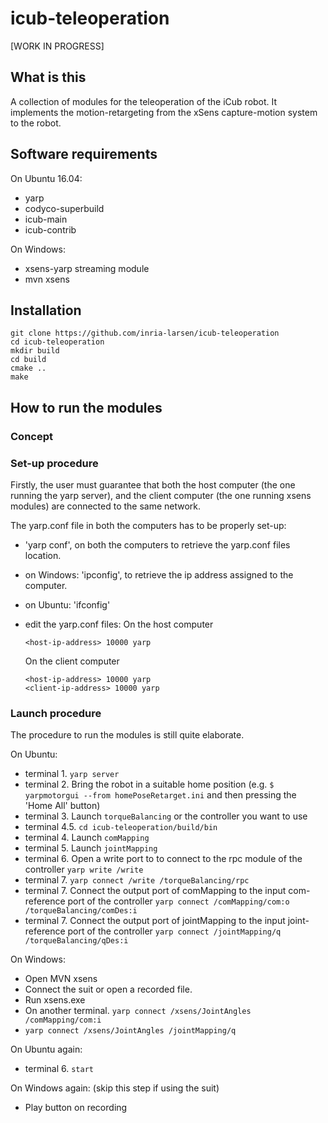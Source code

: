 # icub-teleoperation
[WORK IN PROGRESS]

## What is this

A collection of modules for the teleoperation of the iCub robot.
It implements the motion-retargeting from the xSens capture-motion system to the robot.


## Software requirements

On Ubuntu 16.04:
* yarp
* codyco-superbuild
* icub-main
* icub-contrib


On Windows:
* xsens-yarp streaming module
* mvn xsens

## Installation

```
git clone https://github.com/inria-larsen/icub-teleoperation
cd icub-teleoperation
mkdir build
cd build
cmake ..
make
```

## How to run the modules

### Concept

### Set-up procedure

Firstly, the user must guarantee that both the host computer (the one running the yarp server), and the client computer (the one running xsens modules) are connected to the same network.

The yarp.conf file in both the computers has to be properly set-up:
- 'yarp conf', on both the computers to retrieve the yarp.conf files location.
- on Windows: 'ipconfig', to retrieve the ip address assigned to the computer.
- on Ubuntu: 'ifconfig'
- edit the yarp.conf files:
	On the host computer

	```
	<host-ip-address> 10000 yarp
	```

	On the client computer

	```
	<host-ip-address> 10000 yarp
	<client-ip-address> 10000 yarp
	```

### Launch procedure

The procedure to run the modules is still quite elaborate.


On Ubuntu:
- terminal 1. `yarp server`
- terminal 2. Bring the robot in a suitable home position (e.g. `$ yarpmotorgui --from homePoseRetarget.ini` and then pressing the 'Home All' button)
- terminal 3. Launch `torqueBalancing` or the controller you want to use
- terminal 4.5. `cd icub-teleoperation/build/bin`
- terminal 4. Launch `comMapping`
- terminal 5. Launch `jointMapping`
- terminal 6. Open a write port to to connect to the rpc module of the controller `yarp write /write`
- terminal 7. `yarp connect /write /torqueBalancing/rpc`
- terminal 7. Connect the output port of comMapping to the input com-reference port of the controller `yarp connect /comMapping/com:o /torqueBalancing/comDes:i`
- terminal 7. Connect the output port of jointMapping to the input joint-reference port of the controller `yarp connect /jointMapping/q /torqueBalancing/qDes:i`

On Windows:
- Open MVN xsens
- Connect the suit or open a recorded file.
- Run xsens.exe
- On another terminal. `yarp connect /xsens/JointAngles /comMapping/com:i`
- `yarp connect /xsens/JointAngles /jointMapping/q`

On Ubuntu again:
- terminal 6. `start`

On Windows again: (skip this step if using the suit)
- Play button on recording



